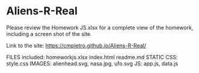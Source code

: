 # Aliens-R-Real

Please review the Homework JS.xlsx for a complete view of the homework, including a screen shot of the site. 

Link to the site: https://cmpietro.github.io/Aliens-R-Real/

FILES included: 
homeworkjs.xlsx
index.html
readme.md
STATIC
CSS: style.css
IMAGES: alienhead.svg, nasa.jpg, ufo.svg
JS: app.js, data.js
